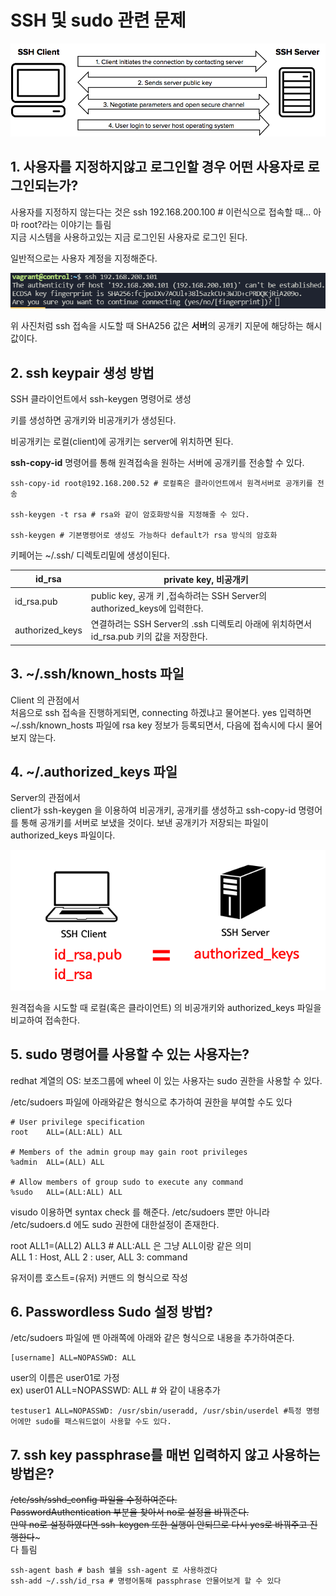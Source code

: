 # SSH 및 sudo 관련 문제
<img src="image/1.png">   

## 1. 사용자를 지정하지않고 로그인할 경우 어떤 사용자로 로그인되는가?   
사용자를 지정하지 않는다는 것은 ssh 192.168.200.100 # 이런식으로 접속할 때...
아마 root?라는 이야기는 틀림   
지금 시스템을 사용하고있는 지금 로그인된 사용자로 로그인 된다.   

일반적으로는 사용자 계정을 지정해준다.   

<img src="image/20210726101334.png">   

위 사진처럼 ssh 접속을 시도할 때 SHA256 값은 **서버**의 공개키 지문에 해당하는 해시값이다.
## 2. ssh keypair 생성 방법
SSH 클라이언트에서 ssh-keygen 명령어로 생성   

키를 생성하면 공개키와 비공개키가 생성된다.   

비공개키는 로컬(client)에 공개키는 server에 위치하면 된다.    

**ssh-copy-id** 명령어를 통해 원격접속을 원하는 서버에 공개키를 전송할 수 있다.   

```
ssh-copy-id root@192.168.200.52 # 로컬혹은 클라이언트에서 원격서버로 공개키를 전송

ssh-keygen -t rsa # rsa와 같이 암호화방식을 지정해줄 수 있다.

ssh-keygen # 기본명령어로 생성도 가능하다 default가 rsa 방식의 암호화
```
키페어는 ~/.ssh/ 디렉토리밑에 생성이된다.   

|id_rsa|private key, 비공개키|
|------|--------------------|
|id_rsa.pub| public key, 공개 키 ,접속하려는 SSH Server의 authorized_keys에 입력한다.|
|authorized_keys|연결하려는 SSH Server의 .ssh 디렉토리 아래에 위치하면서 id_rsa.pub 키의 값을 저장한다. |

## 3. ~/.ssh/known_hosts 파일
Client 의 관점에서    
처음으로 ssh 접속을 진행하게되면, connecting 하겠냐고 물어본다. yes 입력하면 ~/.ssh/known_hosts 파일에 rsa key 정보가 등록되면서, 다음에 접속시에 다시 물어보지 않는다. 

## 4. ~/.authorized_keys 파일
Server의 관점에서   
client가 ssh-keygen 을 이용하여 비공개키, 공개키를 생성하고
ssh-copy-id 명령어를 통해 공개키를 서버로 보냈을 것이다.
보낸 공개키가 저장되는 파일이 authorized_keys 파일이다.      

<img src="image/20210723004458.png">   

원격접속을 시도할 때 로컬(혹은 클라이언트) 의 비공개키와 authorized_keys 파일을 비교하여 접속한다. 


## 5. sudo 명령어를 사용할 수 있는 사용자는?
redhat 계열의 OS: 보조그룹에 wheel 이 있는 사용자는 sudo 권한을 사용할 수 있다.    

/etc/sudoers 파일에 아래와같은 형식으로 추가하여 권한을 부여할 수도 있다

```
# User privilege specification
root    ALL=(ALL:ALL) ALL

# Members of the admin group may gain root privileges
%admin  ALL=(ALL) ALL

# Allow members of group sudo to execute any command
%sudo   ALL=(ALL:ALL) ALL
```

visudo 이용하면 syntax check 를 해준다.
/etc/sudoers 뿐만 아니라 /etc/sudoers.d 에도 sudo 권한에 대한설정이 존재한다.    

root ALL1=(ALL2) ALL3  # ALL:ALL 은 그냥 ALL이랑 같은 의미   
ALL 1 : Host, ALL 2 : user, ALL 3: command    

유저이름 호스트=(유저) 커맨드 의 형식으로 작성
                
## 6. Passwordless Sudo 설정 방법?
/etc/sudoers 파일에 맨 아래쪽에 아래와 같은 형식으로 내용을 추가하여준다.   

```
[username] ALL=NOPASSWD: ALL
```
user의 이름은 user01로 가정   
ex) user01 ALL=NOPASSWD: ALL # 와 같이 내용추가   
```
testuser1 ALL=NOPASSWD: /usr/sbin/useradd, /usr/sbin/userdel #특정 명령어에만 sudo를 패스워드없이 사용할 수도 있다.
```
## 7. ssh key passphrase를 매번 입력하지 않고 사용하는 방법은?
~~/etc/ssh/sshd_config 파일을 수정하여준다.   
PasswordAuthentication 부분을 찾아서 no로 설정을 바꿔준다.    
만약 no로 설정하였다면 ssh-keygen 또한 실행이 안되므로 다시 yes로 바꿔주고 진행한다~~~   
다 틀림
```
ssh-agent bash # bash 쉘을 ssh-agent 로 사용하겠다
ssh-add ~/.ssh/id_rsa # 명령어통해 passphrase 안물어보게 할 수 있다
```
